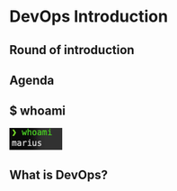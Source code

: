 # DevOps Introduction


## Round of introduction

## Agenda

## $ whoami

![The picture says it clearly](pics/whoami.png)

## What is DevOps? 
